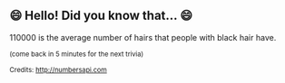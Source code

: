 ## 😄 Hello! Did you know that... 😄
110000 is the average number of hairs that people with black hair have.

<sup>(come back in 5 minutes for the next trivia)</sup>


<sup>Credits: http://numbersapi.com</sup>
